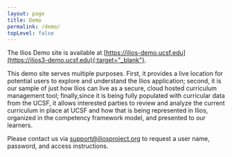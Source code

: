 ```yaml
---
layout: page
title: Demo
permalink: /demo/
topLevel: false
---
```


The Ilios Demo site is available at [https://ilios-demo.ucsf.edu](https://ilios3-demo.ucsf.edu){:target="_blank"}.

This demo site serves multiple purposes. First, it provides a live location for potential users to explore and understand the Ilios application; second, it is our sample of just how Ilios can live as a secure, cloud hosted curriculum management tool; finally,since it is being fully populated with curricular data from the UCSF, it allows interested parties to review and analyze the current curriculum in place at UCSF and how that is being represented in Ilios, organized in the competency framework model, and presented to our learners.

Please contact us via [support@iliosproject.org](mailto:support@iliosproject.org) to request a user name, password, and access instructions.

<!--EndFragment-->
